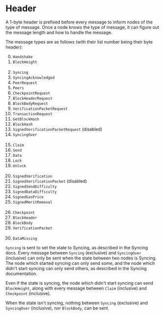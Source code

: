 # Header

A 1-byte header is prefixed before every message to inform nodes of the type of message. Once a node knows the type of message, it can figure out the message length and how to handle the message.

The message types are as follows (with their list number being their byte header):

<ol start="0">
<li><code>Handshake</code></li>
<li><code>BlockHeight</code></li>
<br>
<li><code>Syncing</code></li>
<li><code>SyncingAcknowledged</code></li>
<li><code>PeerRequest</code></li>
<li><code>Peers</code></li>
<li><code>CheckpointRequest</code></li>
<li><code>BlockHeaderRequest</code></li>
<li><code>BlockBodyRequest</code></li>
<li><code>VerificationPacketRequest</code></li>
<li><code>TransactionRequest</code></li>
<li><code>GetBlockHash</code></li>
<li><code>BlockHash</code></li>
<li><code>SignedVerificationPacketRequest</code> (disabled)</li>
<li><code>SyncingOver</code></li>
<br>
<li><code>Claim</code></li>
<li><code>Send</code></li>
<li><code>Data</code></li>
<li><code>Lock</code></li>
<li><code>Unlock</code></li>
<br>
<li><code>SignedVerification</code></li>
<li><code>SignedVerificationPacket</code> (disabled)</li>
<li><code>SignedSendDifficulty</code></li>
<li><code>SignedDataDifficulty</code></li>
<li><code>SignedGasPrice</code></li>
<li><code>SignedMeritRemoval</code></li>
<br>
<li><code>Checkpoint</code></li>
<li><code>BlockHeader</code></li>
<li><code>BlockBody</code></li>
<li><code>VerificationPacket</code></li>
<br>
<li><code>DataMissing</code></li>
</ol>

`Syncing` is sent to set the state to Syncing, as described in the Syncing docs. Every message between `Syncing` (exclusive) and `SyncingOver` (inclusive) can only be sent when the state between two nodes is Syncing. The node which started syncing can only send some, and the node which didn't start syncing can only send others, as described in the Syncing documentation.

Even if the state is syncing, the node which didn't start syncing can send `BlockHeight`, along with every message between `Claim` (inclusive) and `Checkpoint` (inclusive).

When the state isn't syncing, nothing between `Syncing` (exclusive) and `SyncingOver` (inclusive), nor `BlockBody`, can be sent.
